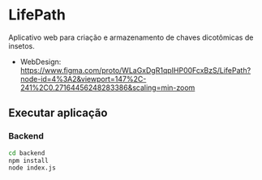 # LifePath
Aplicativo web para criação e armazenamento de chaves dicotômicas de insetos.
* WebDesign: https://www.figma.com/proto/WLaGxDgR1qpIHP00FcxBzS/LifePath?node-id=4%3A2&viewport=147%2C-241%2C0.27164456248283386&scaling=min-zoom

## Executar aplicação
### Backend
```sh
cd backend  
npm install  
node index.js 
```
